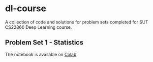# dl-course
A collection of code and solutions for problem sets completed for SUT CS22860 Deep Learning course.

## Problem Set 1 - Statistics
The notebook is available on [Colab](https://colab.research.google.com/drive/18pUIof7ge2WE1ml1QGHYVC09SRhePRao?usp=sharing).
